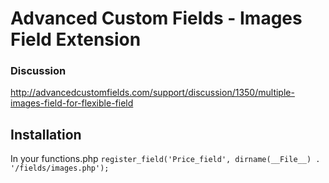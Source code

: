 Advanced Custom Fields - Images Field Extension
==============================================

### Discussion
http://advancedcustomfields.com/support/discussion/1350/multiple-images-field-for-flexible-field

Installation
------------

In your functions.php
`register_field('Price_field', dirname(__File__) . '/fields/images.php');`
